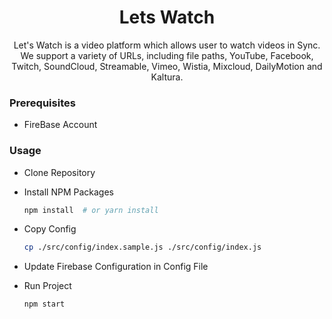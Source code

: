 <h1 align='center'>
  Lets Watch
</h1>

<p align='center'>
  Let's Watch is a video platform which allows user to watch videos in Sync. We support a variety of URLs, including file paths, YouTube, Facebook, Twitch, SoundCloud, Streamable, Vimeo, Wistia, Mixcloud, DailyMotion and Kaltura.
</p>

### Prerequisites

* FireBase Account

### Usage
* Clone Repository

* Install NPM Packages

    ```bash
    npm install  # or yarn install
    ```

* Copy Config
    ```bash
    cp ./src/config/index.sample.js ./src/config/index.js
    ```

* Update Firebase Configuration in Config File


* Run Project

    ```bash
    npm start
    ```

